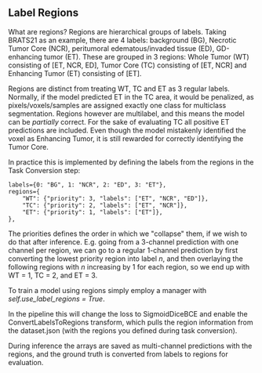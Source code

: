 ## Label Regions

What are regions?
Regions are hierarchical groups of labels. Taking BRATS21 as an example, there are 4 labels: background (BG), Necrotic Tumor Core (NCR), peritumoral edematous/invaded tissue (ED), GD-enhancing tumor (ET). These are grouped in 3 regions:  Whole Tumor (WT) consisting of [ET, NCR, ED], Tumor Core (TC) consisting of [ET, NCR] and Enhancing Tumor (ET) consisting of [ET].

Regions are distinct from treating WT, TC and ET as 3 regular labels. Normally, if the model predicted ET in the TC area, it would be penalized, as pixels/voxels/samples are assigned exactly one class for multiclass segmentation. Regions however are multilabel, and this means the model can be *partially* correct. For the sake of evaluating TC all positive ET predictions are included. Even though the model mistakenly identified the voxel as Enhancing Tumor, it is still rewarded for correctly identifying the Tumor Core. 

In practice this is implemented by defining the labels from the regions in the Task Conversion step:

```
labels={0: "BG", 1: "NCR", 2: "ED", 3: "ET"},
regions={
    "WT": {"priority": 3, "labels": ["ET", "NCR", "ED"]},
    "TC": {"priority": 2, "labels": ["ET", "NCR"]},
    "ET": {"priority": 1, "labels": ["ET"]},
},
```

The priorities defines the order in which we "collapse" them, if we wish to do that after inference.
E.g. going from a 3-channel prediction with one channel per region, we can go to a regular 1-channel prediction by first converting the lowest priority region into label *n*, and then overlaying the following regions with *n* increasing by 1 for each region, so we end up with WT = 1, TC = 2, and ET = 3.

To train a model using regions simply employ a manager with *self.use_label_regions = True*. 

In the pipeline this will change the loss to SigmoidDiceBCE and enable the ConvertLabelsToRegions transform, which pulls the region information from the dataset.json (with the regions you defined during task conversion).

During inference the arrays are saved as multi-channel predictions with the regions, and the ground truth is converted from labels to regions for evaluation.